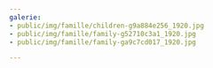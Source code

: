 ```yaml
---
galerie:
- public/img/famille/children-g9a884e256_1920.jpg
- public/img/famille/family-g52710c3a1_1920.jpg
- public/img/famille/family-ga9c7cd017_1920.jpg

---
```


